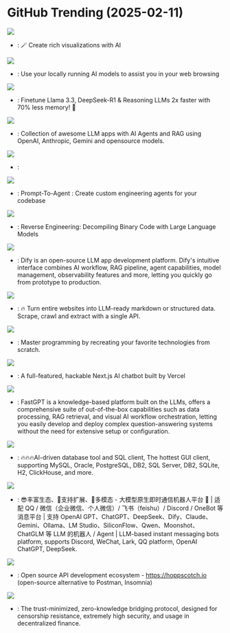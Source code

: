 # GitHub Trending (2025-02-11)

![](https://img.shields.io/badge/TypeScript-New%20880-green?style=flat-square&logo=appveyor)
- [](https://github.comundefined): 🪄 Create rich visualizations with AI

![](https://img.shields.io/badge/TypeScript-New%20204-green?style=flat-square&logo=appveyor)
- [](https://github.comundefined): Use your locally running AI models to assist you in your web browsing

![](https://img.shields.io/badge/Python-New%201-green?style=flat-square&logo=appveyor)
- [](https://github.comundefined): Finetune Llama 3.3, DeepSeek-R1 & Reasoning LLMs 2x faster with 70% less memory! 🦥

![](https://img.shields.io/badge/Python-New%20105-green?style=flat-square&logo=appveyor)
- [](https://github.comundefined): Collection of awesome LLM apps with AI Agents and RAG using OpenAI, Anthropic, Gemini and opensource models.

![](https://img.shields.io/badge/none-New%201-green?style=flat-square&logo=appveyor)
- [](https://github.comundefined): 

![](https://img.shields.io/badge/Python-New%20373-green?style=flat-square&logo=appveyor)
- [](https://github.comundefined): Prompt-To-Agent : Create custom engineering agents for your codebase

![](https://img.shields.io/badge/Python-New%20455-green?style=flat-square&logo=appveyor)
- [](https://github.comundefined): Reverse Engineering: Decompiling Binary Code with Large Language Models

![](https://img.shields.io/badge/TypeScript-New%20688-green?style=flat-square&logo=appveyor)
- [](https://github.comundefined): Dify is an open-source LLM app development platform. Dify's intuitive interface combines AI workflow, RAG pipeline, agent capabilities, model management, observability features and more, letting you quickly go from prototype to production.

![](https://img.shields.io/badge/TypeScript-New%20467-green?style=flat-square&logo=appveyor)
- [](https://github.comundefined): 🔥 Turn entire websites into LLM-ready markdown or structured data. Scrape, crawl and extract with a single API.

![](https://img.shields.io/badge/Markdown-New%20662-green?style=flat-square&logo=appveyor)
- [](https://github.comundefined): Master programming by recreating your favorite technologies from scratch.

![](https://img.shields.io/badge/TypeScript-New%20296-green?style=flat-square&logo=appveyor)
- [](https://github.comundefined): A full-featured, hackable Next.js AI chatbot built by Vercel

![](https://img.shields.io/badge/TypeScript-New%2058-green?style=flat-square&logo=appveyor)
- [](https://github.comundefined): FastGPT is a knowledge-based platform built on the LLMs, offers a comprehensive suite of out-of-the-box capabilities such as data processing, RAG retrieval, and visual AI workflow orchestration, letting you easily develop and deploy complex question-answering systems without the need for extensive setup or configuration.

![](https://img.shields.io/badge/Java-New%2067-green?style=flat-square&logo=appveyor)
- [](https://github.comundefined): 🔥🔥🔥AI-driven database tool and SQL client, The hottest GUI client, supporting MySQL, Oracle, PostgreSQL, DB2, SQL Server, DB2, SQLite, H2, ClickHouse, and more.

![](https://img.shields.io/badge/Python-New%20390-green?style=flat-square&logo=appveyor)
- [](https://github.comundefined): 😎丰富生态、🧩支持扩展、🦄多模态 - 大模型原生即时通信机器人平台 🤖 | 适配 QQ / 微信（企业微信、个人微信）/ 飞书（feishu）/ Discord / OneBot 等消息平台 | 支持 OpenAI GPT、ChatGPT、DeepSeek、Dify、Claude、Gemini、Ollama、LM Studio、SiliconFlow、Qwen、Moonshot、ChatGLM 等 LLM 的机器人 / Agent | LLM-based instant messaging bots platform, supports Discord, WeChat, Lark, QQ platform, OpenAI ChatGPT, DeepSeek.

![](https://img.shields.io/badge/TypeScript-New%20147-green?style=flat-square&logo=appveyor)
- [](https://github.comundefined): Open source API development ecosystem - https://hoppscotch.io (open-source alternative to Postman, Insomnia)

![](https://img.shields.io/badge/Rust-New%20658-green?style=flat-square&logo=appveyor)
- [](https://github.comundefined): The trust-minimized, zero-knowledge bridging protocol, designed for censorship resistance, extremely high security, and usage in decentralized finance.


